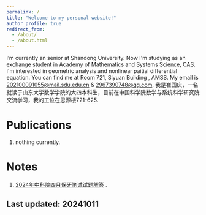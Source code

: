 ```yaml
---
permalink: /
title: "Welcome to my personal website!"
author_profile: true
redirect_from: 
  - /about/
  - /about.html
---
```


I’m currently an senior at Shandong University. Now I'm studying as an exchange student in Academy of Mathematics and Systems Science, CAS. I'm interested in geometric analysis and nonlinear paitial differential equation. 
You can find me at Room 721, Siyuan Building , AMSS. 
My email is [202100091055@mail.sdu.edu.cn](202100091055@mail.sdu.edu.cn) & [2967390748@qq.com](2967390748@qq.com).
我是崔国庆，一名就读于山东大学数学学院的大四本科生，目前在中国科学院数学与系统科学研究院交流学习，我的工位在思源楼721-625.


Publications
======
1. nothing currently.


Notes
======
1. [2024年中科院四月保研笔试试题解答](files/2024中科院数学所笔试.pdf) .


Last updated: 20241011
------
